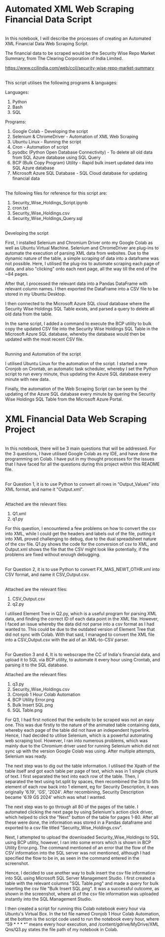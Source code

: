 # Automated XML Web Scraping Financial Data Script

<br/>In this notebook, I will describe the processes of creating an Automated XML Financial Data Web Scraping Script.

The financial data to be scraped would be the Security Wise Repo Market Summary, from The Clearing Corporation of India Limited.

https://www.ccilindia.com/web/ccil/security-wise-repo-market-summary

<br/>This script utilises the following programs & languages:

Languages:
1. Python
2. Bash
3. SQL

Programs:
1. Google Colab - Developing the script
2. Selenium & ChromeDriver - Automation of XML Web Scraping
3. Ubuntu Linux - Running the script
4. Cron - Automation of script
5. pyodbc (Python Open Database Connectivity) - To delete all old data from SQL Azure database using SQL Query
6. BCP (Bulk Copy Program) Utility - Rapid bulk insert updated data into SQL Azure database
7. Microsoft Azure SQL Database - SQL Cloud database for updating financial data

<br/>The following files for reference for this script are:
1. Security_Wise_Holdings_Script.ipynb
2. cron.txt
3. Security_Wise_Holdings.csv
4. Security_Wise_Holdings_Query.sql

<br/>Developing the script

First, I installed Selenium and Chromium Driver onto my Google Colab as well as Ubuntu Virtual Machine. Selenium and ChromeDriver are plug-ins to automate the execution of parsing XML data from websites. Due to the dynamic nature of the table, a simple scraping of data into a dataframe was not possible. Here, I utilised the plug-ins to automate scraping each page of data, and also "clicking" onto each next page, all the way till the end of the ~84 pages. 

After that, I processed the relevant data into a Pandas DataFrame with relevant column names. I then exported the DataFrame into a CSV file to be stored in my Ubuntu Desktop.

I then connected to the Microsoft Azure SQL cloud database where the Security Wise Holdings SQL Table exists, and parsed a query to delete all old data from the table.

In the same script, I added a command to execute the BCP utility to bulk copy the updated CSV file into the Security Wise Holdings SQL Table in the Microsoft Azure SQL database, whereby the database would then be updated with the most recent CSV file.

<br/>Running and Automation of the script

I utilised Ubuntu Linux for the automation of the script. I started a new Cronjob on Crontab, an automatic task scheduler, whereby I set the Python script to run every minute, thus updating the Azure SQL database every minute with new data. 

Finally, the automation of the Web Scraping Script can be seen by the updating of the Azure SQL database every minute by quering the Security Wise Holdings SQL Table from the Microsoft Azure Portal.



# XML Financial Data Web Scraping Project

<br/>In this notebook, there will be 3 main questions that will be addressed. For the 3 questions, I have utilised Google Colab as my IDE, and have done the programming on Colab. I have put in my thought processes for the issues that I have faced for all the questions during this project within this README file.

<br/>For Question 1, it is to use Python to convert all rows in “Output_Values” into XML format, and name it "Output.xml".

<br/>Attached are the relevant files:

1. Q1.xml
2. q1.py

For this question, I encountered a few problems on how to convert the csv into XML, while I could get the headers and labels out of the file, putting it into XML proved challenging to debug, due to the dual spreadsheet nature of the csv file. Q1.py shows the code for the conversion of csv to XML, and Output.xml shows the file that the CSV might look like potentially, if the problems are fixed without enough debugging.

<br/>For Question 2, it is to use Python to convert FX_MAS_NEWT_OTHR.xml into CSV format, and name it CSV_Output.csv.

<br/>Attached are the relevant files:

1. CSV_Output.csv
2. q2.py

I utilised Element Tree in Q2.py, which is a useful program for parsing XML data, and finding the correct ID of each data point in the XML file. However, I faced an issue whereby the data did not parse into a csv format as I had wanted to. This could be due to the outdated version of Element Tree that did not sync with Colab. With that said, I managed to convert the XML file into a CSV_Output.csv with the aid of an XML-to-CSV parser.

<br/>For Question 3 and 4, It is to webscrape the CC of India's financial data, and upload it to SQL via BCP utility, to automate it every hour using Crontab, and parsing it to the SQL database. 

Attached are the relevant files:

1. q3.py
2. Security_Wise_Holdings.csv
3. Cronjob 1 Hour Colab Automation
4. BCP Utility Error.png
5. Bulk Insert SQL.png
6. SQL Table.png

For Q3, I had first noticed that the website to be scraped was not an easy one. This was due firstly to the nature of the animated table containing data, whereby each page of the table did not have an independent hyperlink.
Hence, I had decided to utilise Selenium, which is a powerful automating web scraping tool. However, I ran into numerous problems, which was mainly due to the Chromium driver used for running Selenium which did not sync up
with the version Google Colab was using. After multiple attempts, Selenium was ready. 

The next step was to dig out the table information. I utilised the Xpath of the table itself and got each table per page of text, which was in 1 single chunk of text. I first separated the text into each row of the table. 
Then, I separated the text using txt.split by spaces, then recombined the 3rd to 5th element of each row back into 1 element, eg for Security Description, it was originally '6.19', 'GS', '2024'. After recombining,
Security Description became '6.19 GS 2024' which was what I wanted.

The next step was to go through all 80 of the pages of the table. I automated clicking the next page by using Selenium's action click driver, which helped to click the "Next" button of the table for pages 1-80. After all these were done, the information was stored in a Pandas dataframe and exported to a csv file titled "Security_Wise_Holdings.csv".

Next, I attempted to upload the downloaded Security_Wise_Holdings to SQL using BCP utility, however, I ran into some errors which is shown in BCP Utility Error.png. The command mentioned of an error that the flow of the CSV information into the SQL server was not mentioned, although I had specified the flow to be in, as seen in the command entered in the screenshot.

Hence, I decided to use another way to bulk insert the csv file information into SQL using Microsoft SQL Server Management Studio. I first created a table with the relevant columns "SQL Table.png" and made a query for bulk inserting the csv file "Bulk Insert SQL.png". It was a successful outcome, as shown in the screenshot, where all of the csv file information was uploaded instantly into the SQL Management Studio.

I then created a script for running this Colab notebook every hour via Ubuntu's Virtual Box. In the txt file named Cronjob 1 Hour Colab Automation, at the bottom is the script code used to run the notebook every hour,
where "59 * * * *" means every hour execution, and /content/gdrive/MyDrive/XML Qns/Q3.py states the file path of my notebook in Colab.

